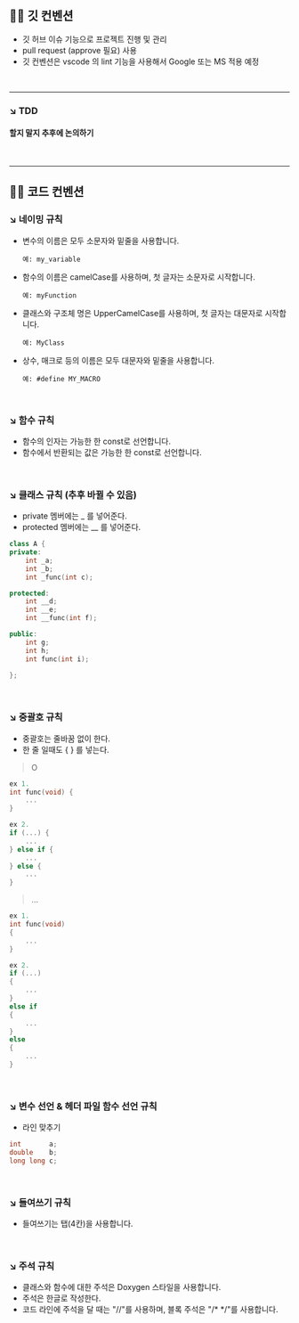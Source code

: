 
## ☝🏻 깃 컨벤션
* 깃 허브 이슈 기능으로 프로젝트 진행 및 관리
* pull request (approve 필요) 사용
* 깃 컨벤션은 vscode 의 lint 기능을 사용해서 Google 또는 MS 적용 예정


<br>

***

### ↘︎ TDD

#### 할지 말지 추후에 논의하기

<br>

***

## ☝🏻 코드 컨벤션

### ↘︎ 네이밍 규칙

- 변수의 이름은 모두 소문자와 밑줄을 사용합니다.
    
    `예: my_variable`
    
- 함수의 이름은 camelCase를 사용하며, 첫 글자는 소문자로 시작합니다.
    
    `예: myFunction`
    
- 클래스와 구조체 명은 UpperCamelCase를 사용하며, 첫 글자는 대문자로 시작합니다.
    
    `예: MyClass`
    
- 상수, 매크로 등의 이름은 모두 대문자와 밑줄을 사용합니다.
    
    `예: #define MY_MACRO`
    
<br>

### ↘︎ 함수 규칙

- 함수의 인자는 가능한 한 const로 선언합니다.
- 함수에서 반환되는 값은 가능한 한 const로 선언합니다.

<br>

### ↘︎ 클래스 규칙 (추후 바뀔 수 있음)

- private 멤버에는 _ 를 넣어준다.
- protected 멤버에는 __ 를 넣어준다.

```cpp
class A {
private:
    int _a;
    int _b;
    int _func(int c);

protected:
    int __d;
    int __e;
    int __func(int f);

public:
    int g;
    int h;
    int func(int i);
    
};
```

<br>

### ↘︎ 중괄호 규칙

- 중괄호는 줄바꿈 없이 한다.
- 한 줄 일때도 { } 를 넣는다.

> O
> 

```cpp
ex 1.
int func(void) {
	...
}

ex 2.
if (...) {
	...
} else if {
	...
} else {
	...
}
```

> …
> 

```cpp
ex 1.
int func(void)
{
	...
}

ex 2.
if (...)
{
	...
}
else if
{
	...
}
else
{
	...
}
```

<br>

### ↘︎ 변수 선언 & 헤더 파일 함수 선언 규칙

- 라인 맞추기

```cpp
int       a;
double    b;
long long c;
```

<br>

### ↘︎ 들여쓰기 규칙

- 들여쓰기는 탭(4칸)을 사용합니다.

<br>

### ↘︎ 주석 규칙

- 클래스와 함수에 대한 주석은 Doxygen 스타일을 사용합니다.
- 주석은 한글로 작성한다.
- 코드 라인에 주석을 달 때는 "//"를 사용하며, 블록 주석은 "/* */"를 사용합니다.